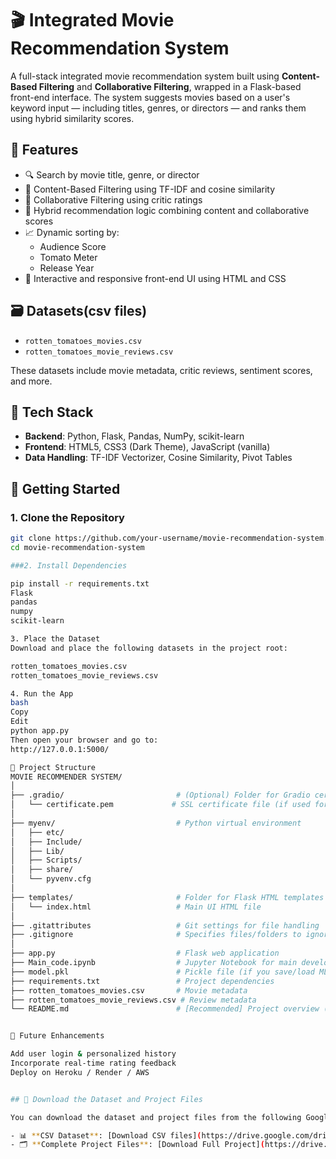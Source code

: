 # 🎬 Integrated Movie Recommendation System

A full-stack integrated movie recommendation system built using **Content-Based Filtering** and **Collaborative Filtering**, wrapped in a Flask-based front-end interface. The system suggests movies based on a user's keyword input — including titles, genres, or directors — and ranks them using hybrid similarity scores.

## 🌟 Features

- 🔍 Search by movie title, genre, or director
- 🎯 Content-Based Filtering using TF-IDF and cosine similarity
- 👥 Collaborative Filtering using critic ratings
- 🧠 Hybrid recommendation logic combining content and collaborative scores
- 📈 Dynamic sorting by:
  - Audience Score
  - Tomato Meter
  - Release Year
- 🎨 Interactive and responsive front-end UI using HTML and CSS

## 🗃️ Datasets(csv files)

- `rotten_tomatoes_movies.csv`
- `rotten_tomatoes_movie_reviews.csv`

These datasets include movie metadata, critic reviews, sentiment scores, and more.

## 🧰 Tech Stack

- **Backend**: Python, Flask, Pandas, NumPy, scikit-learn
- **Frontend**: HTML5, CSS3 (Dark Theme), JavaScript (vanilla)
- **Data Handling**: TF-IDF Vectorizer, Cosine Similarity, Pivot Tables

## 🚀 Getting Started

### 1. Clone the Repository

```bash
git clone https://github.com/your-username/movie-recommendation-system.git
cd movie-recommendation-system 

###2. Install Dependencies

pip install -r requirements.txt
Flask
pandas
numpy
scikit-learn

3. Place the Dataset
Download and place the following datasets in the project root:

rotten_tomatoes_movies.csv
rotten_tomatoes_movie_reviews.csv

4. Run the App
bash
Copy
Edit
python app.py
Then open your browser and go to:
http://127.0.0.1:5000/

📁 Project Structure
MOVIE RECOMMENDER SYSTEM/
│
├── .gradio/                         # (Optional) Folder for Gradio certificate
│   └── certificate.pem             # SSL certificate file (if used for secure serving)
│
├── myenv/                           # Python virtual environment
│   ├── etc/
│   ├── Include/
│   ├── Lib/
│   ├── Scripts/
│   ├── share/
│   └── pyvenv.cfg
│
├── templates/                       # Folder for Flask HTML templates
│   └── index.html                   # Main UI HTML file
│
├── .gitattributes                   # Git settings for file handling
├── .gitignore                       # Specifies files/folders to ignore in Git
│
├── app.py                           # Flask web application
├── Main_code.ipynb                  # Jupyter Notebook for main development and testing
├── model.pkl                        # Pickle file (if you save/load ML models)
├── requirements.txt                 # Project dependencies
├── rotten_tomatoes_movies.csv       # Movie metadata
├── rotten_tomatoes_movie_reviews.csv # Review metadata
└── README.md                        # [Recommended] Project overview (to be added)


📌 Future Enhancements

Add user login & personalized history
Incorporate real-time rating feedback
Deploy on Heroku / Render / AWS


## 📂 Download the Dataset and Project Files

You can download the dataset and project files from the following Google Drive links:

- 📊 **CSV Dataset**: [Download CSV files](https://drive.google.com/drive/folders/1oiSvHvO3J0yNMrXomYOwby_SDnVS0mLl?usp=sharing)  
- 🗂️ **Complete Project Files**: [Download Full Project](https://drive.google.com/drive/folders/1n1e6lXZOvXWUby6ojdpzkFJTOnSZLHho?usp=sharing)




